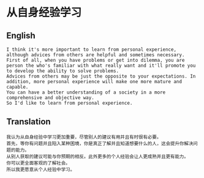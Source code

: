 # 从自身经验学习

## English
    I think it's more important to learn from personal experience, although advices from others are helpful and sometimes necessary.
    First of all, when you have problems or get into dilemma, you are person the who's familiar with what really want and it'll promote you to develop the ability to solve problems.
    Advices from others may be just the opposite to your expectations. In addition, more personal experience will make one more mature and capable.
    You can have a better understanding of a society in a more comprehensive and objective way.
    So I'd like to learn from personal experience.

## Translation
    我认为从自身经验中学习更加重要，尽管别人的建议有用并且有时很有必要。
    首先，等你有问题并且陷入某种困境，你是真正了解并且知道想要什么的人，这会提升你解决问题的能力。
    从别人获取的建议可能与你预期的相反。此外更多的个人经验会让人更成熟并且更有能力。
    你可以更全面客观的了解社会。
    所以我更愿意从个人经验中学习。